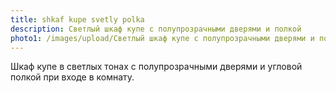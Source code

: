 ```yaml
---
title: shkaf kupe svetly polka
description: Светлый шкаф купе с полупрозрачными дверями и полкой
photo1: /images/upload/Светлый шкаф купе с полупрозрачными дверями и полкой.jpg
---
```

Шкаф купе в светлых тонах с полупрозрачными дверями и угловой полкой при входе в комнату.
